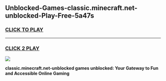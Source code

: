 
## Unblocked-Games-classic.minecraft.net-unblocked-Play-Free-5a47s
<h3>
<a href="https://premium76.site?title=classic.minecraft.net-unblocked&ref=23A">CLICK TO PLAY</a></h3>
<hr>

<h3>
<a href="https://premium76.site?title=classic.minecraft.net-unblocked&ref=23A">CLICK 2 PLAY</a>
  
</h3>

<a href="https://premium76.site?title=classic.minecraft.net-unblocked&ref=23A"><img src="https://clearcache.store/games.png"></a>


**classic.minecraft.net-unblocked games unblocked: Your Gateway to Fun and Accessible Online Gaming**
